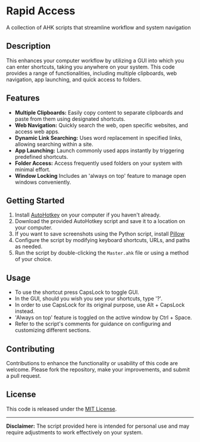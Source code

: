 # Rapid Access

A collection of AHK scripts that streamline workflow and system navigation

## Description

This enhances your computer workflow by utilizing a GUI into which you can enter shortcuts, taking you anywhere on your system. This code provides a range of functionalities, including multiple clipboards, web navigation, app launching, and quick access to folders.

## Features

- **Multiple Clipboards:** Easily copy content to separate clipboards and paste from them using designated shortcuts.
- **Web Navigation:** Quickly search the web, open specific websites, and access web apps.
- **Dynamic Link Searching:** Uses word replacement in specified links, allowing searching within a site.
- **App Launching:** Launch commonly used apps instantly by triggering predefined shortcuts.
- **Folder Access:** Access frequently used folders on your system with minimal effort.
- **Window Locking** Includes an 'always on top' feature to manage open windows conveniently.

## Getting Started

1. Install [AutoHotkey](https://www.autohotkey.com/) on your computer if you haven't already.
2. Download the provided AutoHotkey script and save it to a location on your computer.
3. If you want to save screenshots using the Python script, install [Pillow](https://pillow.readthedocs.io/en/stable/index.html)
4. Configure the script by modifying keyboard shortcuts, URLs, and paths as needed.
5. Run the script by double-clicking the `Master.ahk` file or using a method of your choice.

## Usage

- To use the shortcut press CapsLock to toggle GUI.
- In the GUI, should you wish you see your shortcuts, type '?'.
- In order to use CapsLock for its original purpose, use Alt + CapsLock instead.
- 'Always on top' feature is toggled on the active window by Ctrl + Space.
- Refer to the script's comments for guidance on configuring and customizing different sections.

## Contributing

Contributions to enhance the functionality or usability of this code are welcome. Please fork the repository, make your improvements, and submit a pull request.

## License

This code is released under the [MIT License](LICENSE).

---

**Disclaimer:** The script provided here is intended for personal use and may require adjustments to work effectively on your system.
